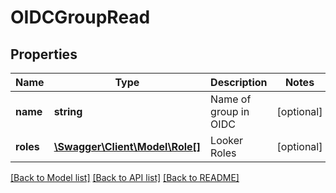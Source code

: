 # OIDCGroupRead

## Properties
Name | Type | Description | Notes
------------ | ------------- | ------------- | -------------
**name** | **string** | Name of group in OIDC | [optional] 
**roles** | [**\Swagger\Client\Model\Role[]**](Role.md) | Looker Roles | [optional] 

[[Back to Model list]](../README.md#documentation-for-models) [[Back to API list]](../README.md#documentation-for-api-endpoints) [[Back to README]](../README.md)


